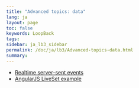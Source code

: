 ```yaml
---
title: "Advanced topics: data"
lang: ja
layout: page
toc: false
keywords: LoopBack
tags:
sidebar: ja_lb3_sidebar
permalink: /doc/ja/lb3/Advanced-topics-data.html
summary:
---
```


- [Realtime server-sent events](Realtime-server-sent-events.html)
- [AngularJS LiveSet example](AngularJS-LiveSet-Example.html)
